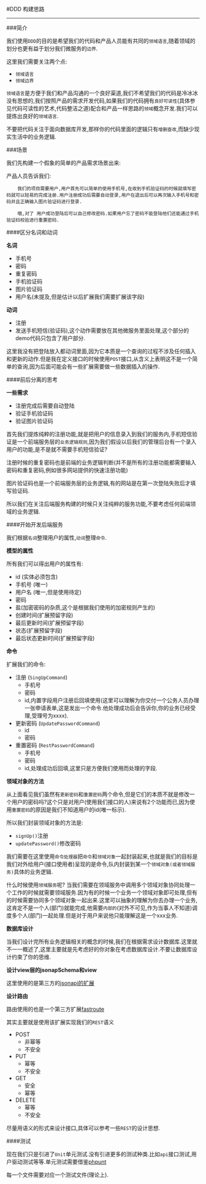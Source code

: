 #DDD 构建思路

---

###简介

我们使用`DDD`的目的是希望我们的代码和产品人员能有共同的`领域语言`,随着领域的划分也更有益于划分我们微服务的`边界`.

这里我们需要关注两个点:

* `领域语言`
* `领域边界`

`领域语言`是方便于我们和产品沟通的一个良好渠道,我们不希望我们的代码是冷冰冰没有思想的,我们按照产品的需求开发代码,如果我们的代码拥有`良好可读性`(具体参见代码可读性的艺术,代码整洁之道)配合和产品一样思路的`领域`概念开发.我们可以提炼出良好的`领域语言`.

不要把代码关注于面向数据库开发,那样你的代码里面的逻辑只有`增删查改`,而缺少现实生活中的业务逻辑.

###场景

我们先构建一个假象的简单的产品需求场景出来:

产品人员告诉我们:

		我们的项目需要用户,用户首先可以简单的使用手机号,在收到手机验证码的时候就填写密码就可以轻易的完成注册.用户注册成功后需要自动登录,用户在退出后可以再次输入手机号和密码并且正确输入图片验证码进行登录.
		
		哦,对了 用户成功登陆后可以自己修改密码.如果用户忘了密码不能登陆他们还能通过手机验证码校验进行重置密码.


####区分名词和动词

**名词**

* 手机号
* 密码
* 重复密码
* 手机验证码
* 图片验证码
* 用户名(未提及,但是估计以后扩展我们需要扩展该字段)

**动词**

* 注册
* 发送手机短信(验证码),这个动作需要放在其他微服务里面处理,这个部分的demo代码只包含了用户部分.

这里我没有把登陆放入都动词里面,因为它本质是一个查询的过程不涉及任何插入和更新的动作.但是我在定义接口的时候使用`POST`接口,从含义上表明这不是一个简单的查询,因为后面可能会有一些扩展需要做一些数据插入的操作.

####前后分离的思考

**一些需求**

* 注册完成后需要自动登陆
* 验证手机验证码
* 验证图片验证码


首先我们提炼纯粹的注册功能,就是把用户的信息录入到我们的服务内,手机短信验证是一个前端服务层的`业务逻辑规则`,因为我们假设以后我们的管理后台有一个录入用户的功能,是不是就不需要手机短信验证?

注册时候的重复密码也是前端的业务逻辑判断(并不是所有的注册功能都需要输入密码和重复密码,例如很多网站提供的快速注册功能)

图片验证码也是一个前端服务层的业务逻辑,有的网站是在第一次登陆失败后才填写验证码.

所以我们在关注后端服务构建的时候只关注纯粹的服务功能,不要考虑任何前端领域的业务逻辑.

####开始开发后端服务

我们根据`名词`整理用户的属性,`动词`整理`命令`.

**模型的属性**

所有我们可以得出用户的属性有:

* id (实体必须包含)
* 手机号 (唯一)
* 用户名 (唯一,但是使用待定)
* 密码
* 盐(加密密码的杂质,这个是根据我们使用的加密规则产生的)
* 创建时间(扩展预留字段)
* 最后更新时间(扩展预留字段)
* 状态(扩展预留字段)
* 最后状态更新时间(扩展预留字段)

**命令**

扩展我们的命令:

* 注册  (`SingUpCommand`)
	* 手机号
	* 密码
	* id,内置字段用户注册后回填使用(这里可以理解为你交付一个公务人员办理一张申请表单,这是发出一个命令.他处理成功后会告诉你,你的业务已经受理,受理号为xxxx).
* 更新密码 (`UpdatePasswordCommand`)
	* id
	* 密码
* 重置密码 (`RestPasswordCommand`)
	* 手机号
	* 密码
	* id,处理成功后回填,这里只是方便我们使用而处理的字段.
	
**领域对象的方法**

从上面看见我们虽然有`更新密码`和`重置密码`两个命令,但是它们的本质不就是修改一个用户的密码吗?这个只是对用户(使用我们接口的人)来说有2个功能而已,因为使用`重置密码`的原因是我们不知道用户的id(唯一标示).

所以我们封装领域对象的方法是:

* `signUp()`注册
* `updatePassword()`修改密码

我们需要在这里使用`命令处理器`把`命令`和`领域对象`一起封装起来,也就是我们的目标是我们对外给用户(接口使用者)呈现的是命令,队内封装到某一个`领域对象(或者领域服务)`具体的业务逻辑.

什么时候使用`领域服务`呢? 当我们需要在领域服务中调用多个领域对象协同处理一个工作的时候就需要领域服务.因为有的时候一个业务一个领域对象即可处理,但有的时候需要协同多个领域对象一起出来.这里可以抽象的理解为你去办理一个业务,这肯定不是一个人(部门)就能完成,他需要`内部的`(对外不可见,作为当事人不知道)调度多个人(部门)一起处理.但是对于用户来说他只能理解这是一个xxx业务.

**数据库设计**

当我们设计完所有业务逻辑相关的概念的时候,我们在根据需求设计数据库.这里就不一一概述了,这里主要就是先考虑好的你对象在考虑数据库设计.不要让数据库设计约束了你的思维.

**设计view层的jsonapSchema和view**

这里使用的是第三方的[jsonapi的扩展](https://github.com/neomerx/json-api/ "jsonapi 扩展")

**设计路由**

路由使用的也是一个第三方扩展[fastroute](https://github.com/nikic/FastRoute "fastroute")

其实主要就是使用该扩展实现我们的`REST`语义

* POST
	* 非幂等
	* 不安全
* PUT
	* 幂等
	* 不安全
* GET
	* 安全
	* 幂等
* DELETE
	* 幂等
	* 不安全
	
尽量用语义的形式来设计接口,具体可以参考一些`REST`的设计思想.

####测试

现在我们只是引进了`Unit`单元测试.没有引进更多的测试种类.比如`api`接口测试,用户驱动测试等等.单元测试需要借鉴[phpunt](http://phpunit.de/ "phpunit")

每一个文件需要对应一个测试文件(理论上).
